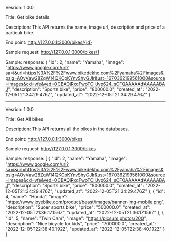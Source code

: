 Vesrion:  1.0.0

Title: Get bike details

Description: This API returns the name, image url, description and price  of a particulr bike.

End point: http://127.0.0.1:3000/bikes/{id}

Sample request: http://127.0.0.1:3000/bikes/1

Sample: response:
{
 "id": 2,
    "name": "Yamaha",
    "image": "https://www.google.com/url?sa=i&url=https%3A%2F%2Fwww.bikedekho.com%2Fyamaha%2Fimages&psig=AOvVaw28ZqW14QKCpKYnvShyGJIr&ust=1670362199561000&source=images&cd=vfe&ved=0CBAQjRxqFwoTCIiJvp624_sCFQAAAAAdAAAAABAJ",
    "description": "Sports bike",
    "price": "800000.0",
    "created_at": "2022-12-05T21:34:29.476Z",
    "updated_at": "2022-12-05T21:34:29.476Z"
}

-----------------------------------------------------------------------
Vesrion:  1.0.0

Title: Get All bikes

Description: This API returns all the bikes in the databases.

End point: http://127.0.0.1:3000/bikes

Sample request: http://127.0.0.1:3000/bikes

Sample: response:
[
    {
        "id": 2,
        "name": "Yamaha",
        "image": "https://www.google.com/url?sa=i&url=https%3A%2F%2Fwww.bikedekho.com%2Fyamaha%2Fimages&psig=AOvVaw28ZqW14QKCpKYnvShyGJIr&ust=1670362199561000&source=images&cd=vfe&ved=0CBAQjRxqFwoTCIiJvp624_sCFQAAAAAdAAAAABAJ",
        "description": "Sports bike",
        "price": "800000.0",
        "created_at": "2022-12-05T21:34:29.476Z",
        "updated_at": "2022-12-05T21:34:29.476Z"
    },
    {
        "id": 4,
        "name": "Honda",
        "image": "https://www.joyebike.com/product/beast/images/banner-img-mobile.png",
        "description": "Suoer sports bike",
        "price": "500000.0",
        "created_at": "2022-12-05T21:36:17.156Z",
        "updated_at": "2022-12-05T21:36:17.156Z"
    },
    {
        "id": 5,
        "name": "Twin Cam",
        "image": "https://picsum.photos/200",
        "description": "Nice bicycle for kids",
        "price": "700000.0",
        "created_at": "2022-12-05T22:38:40.192Z",
        "updated_at": "2022-12-05T22:38:40.192Z"
    }
]

